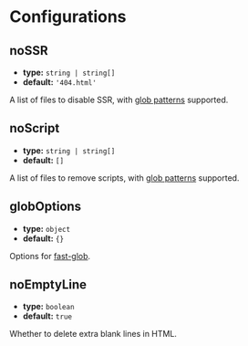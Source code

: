 # Configurations

## noSSR

- **type:** `string | string[]`
- **default:** `'404.html'`

A list of files to disable SSR, with [glob patterns](https://github.com/isaacs/minimatch#usage) supported.

## noScript

- **type:** `string | string[]`
- **default:** `[]`

A list of files to remove scripts, with [glob patterns](https://github.com/isaacs/minimatch#usage) supported.

## globOptions

- **type:** `object`
- **default:** `{}`

Options for [fast-glob](https://github.com/mrmlnc/fast-glob#options-1).

## noEmptyLine

- **type:** `boolean`
- **default:** `true`

Whether to delete extra blank lines in HTML.
